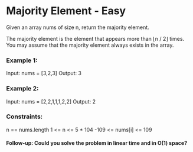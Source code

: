 # Majority Element - Easy

Given an array nums of size n, return the majority element.

The majority element is the element that appears more than ⌊n / 2⌋ times. 
You may assume that the majority element always exists in the array.

### Example 1:

Input: nums = [3,2,3]
Output: 3

### Example 2:

Input: nums = [2,2,1,1,1,2,2]
Output: 2


### Constraints:

n == nums.length
1 <= n <= 5 * 104
-109 <= nums[i] <= 109


#### Follow-up: Could you solve the problem in linear time and in O(1) space?